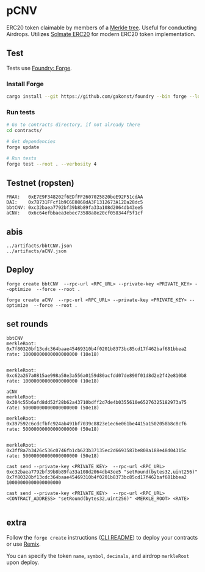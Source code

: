 # pCNV

ERC20 token claimable by members of a [Merkle tree](https://en.wikipedia.org/wiki/Merkle_tree). Useful for conducting Airdrops. Utilizes [Solmate ERC20](https://github.com/Rari-Capital/solmate/blob/main/src/tokens/ERC20.sol) for modern ERC20 token implementation.

## Test

Tests use [Foundry: Forge](https://github.com/gakonst/foundry).

### Install Forge

```bash
cargo install --git https://github.com/gakonst/foundry --bin forge --locked
```

### Run tests

```bash
# Go to contracts directory, if not already there
cd contracts/

# Get dependencies
forge update

# Run tests
forge test --root . --verbosity 4
```

## Testnet (ropsten)

```
FRAX:   0xE7E9F348202f6EDfFF2607025820beE92F51cdAA
DAI:    0x7B731FFcf1b9C6E0868dA3F1312673A12Da28dc5
bbtCNV: 0xc32baea7792bf39b8b89fa33a108d2064db43ee5
aCNV:   0x6c64efbbaea3ebec73588a8e20cf058344f5f1cf

```

## abis

```
../artifacts/bbtCNV.json
../artifacts/aCNV.json
```

## Deploy

```
forge create bbtCNV  --rpc-url <RPC_URL> --private-key <PRIVATE_KEY> --optimize  --force --root .

forge create aCNV  --rpc-url <RPC_URL> --private-key <PRIVATE_KEY> --optimize  --force --root .
```



## set rounds
```
bbtCNV
merkleRoot: 0x7f80320bf13cdc364baae45469310b4f0201b8373bc85cd17f462baf681bbea2
rate: 10000000000000000000 (10e18)


merkleRoot: 0xc62a267a0815ae998a58e3a556a0159d80acfdd07de890f01d8d2e2f42e810b8
rate: 10000000000000000000 (10e18)
```
```
aCNV
merkleRoot: 0x304c55b6afd8dd52f28b62a43710bdff2d7de4b0355610e65276325182973a75
rate: 50000000000000000000 (50e18)

merkleRoot: 0x397592c6cdcfbfc924ab491bf7039c8823e1ec6e061be4415a1502058b8c8cf6
rate: 50000000000000000000 (50e18)


merkleRoot: 0x3ff8a7b3426c536c0746fb1cb623b37135ec2d6693587be808a188e48d04315c
rate: 50000000000000000000 (50e18)
```

```
cast send --private-key <PRIVATE_KEY>  --rpc-url <RPC_URL>  0xc32baea7792bf39b8b89fa33a108d2064db43ee5 "setRound(bytes32,uint256)" 0x7f80320bf13cdc364baae45469310b4f0201b8373bc85cd17f462baf681bbea2 10000000000000000000

cast send --private-key <PRIVATE_KEY>  --rpc-url <RPC_URL>  <CONTRACT_ADDRESS> "setRound(bytes32,uint256)" <MERKLE_ROOT> <RATE>


```

## extra

Follow the `forge create` instructions ([CLI README](https://github.com/gakonst/foundry/blob/master/cli/README.md#build)) to deploy your contracts or use [Remix](https://remix.ethereum.org/).

You can specify the token `name`, `symbol`, `decimals`, and airdrop `merkleRoot` upon deploy.
